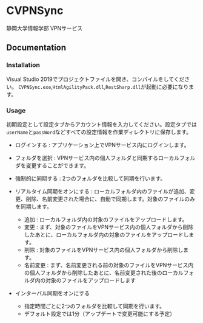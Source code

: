 # CVPNSync

静岡大学情報学部 VPNサービス

## Documentation

### Installation

Visual Studio 2019でプロジェクトファイルを開き、コンパイルをしてください。
`CVPNSync.exe`,`HtmlAgilityPack.dll`,`RestSharp.dll`が起動に必要になります。

### Usage

初期設定として設定タブからアカウント情報を入力してください。設定タブでは`userName`と`passWord`などすべての設定情報を作業ディレクトリに保存します。

- ログインする : アプリケーション上でVPNサービス内にログインします。

- フォルダを選択 : VPNサービス内の個人フォルダと同期するローカルフォルダを変更することができます。

- 強制的に同期する : 2つのフォルダを比較して同期を行います。

- リアルタイム同期をオンにする : ローカルフォルダ内のファイルが追加、変更、削除、名前変更された場合に、自動で同期します。対象のファイルのみを同期します。
  - 追加 : ローカルフォルダ内の対象のファイルをアップロードします。
  - 変更 : まず、対象のファイルをVPNサービス内の個人フォルダから削除したあとに、ローカルフォルダ内の対象のファイルをアップロードします。
  - 削除 : 対象のファイルをVPNサービス内の個人フォルダから削除します。
  - 名前変更 : まず、名前変更される前の対象のファイルをVPNサービス内の個人フォルダから削除したあとに、名前変更された後のローカルフォルダ内の対象のファイルをアップロードします

- インターバル同期をオンにする
  - 指定時間ごとに2つのフォルダを比較して同期を行います。
  - デフォルト設定では1分（アップデートで変更可能にする予定）
